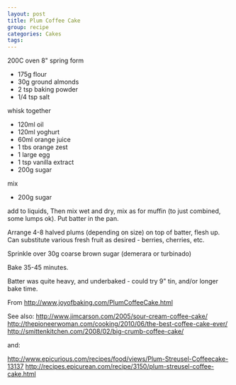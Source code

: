 ```yaml
---
layout: post
title: Plum Coffee Cake
group: recipe
categories: Cakes
tags: 
---
```



200C oven
8" spring form

- 175g flour
- 30g ground almonds
- 2 tsp baking powder
- 1/4 tsp salt

whisk together

- 120ml oil
- 120ml yoghurt
- 60ml orange juice
- 1 tbs orange zest
- 1 large egg
- 1 tsp vanilla extract
- 200g sugar

mix

- 200g sugar

add to liquids, Then mix wet and dry, mix as for muffin (to just combined, some lumps ok).  Put batter in the pan.

Arrange 4-8 halved plums (depending on size) on top of batter, flesh up. Can substitute various fresh fruit as desired - berries, cherries, etc.

Sprinkle over 30g coarse brown sugar (demerara or turbinado)

Bake 35-45 minutes.

Batter was quite heavy, and underbaked - could try 9" tin, and/or longer bake time.

From http://www.joyofbaking.com/PlumCoffeeCake.html

See also: 
http://www.jimcarson.com/2005/sour-cream-coffee-cake/
http://thepioneerwoman.com/cooking/2010/06/the-best-coffee-cake-ever/
http://smittenkitchen.com/2008/02/big-crumb-coffee-cake/

and:

http://www.epicurious.com/recipes/food/views/Plum-Streusel-Coffeecake-13137
http://recipes.epicurean.com/recipe/3150/plum-streusel-coffee-cake.html
